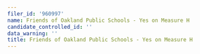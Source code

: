 ```yaml
---
filer_id: '960997'
name: Friends of Oakland Public Schools - Yes on Measure H
candidate_controlled_id: ''
data_warning: ''
title: Friends of Oakland Public Schools - Yes on Measure H
---
```

